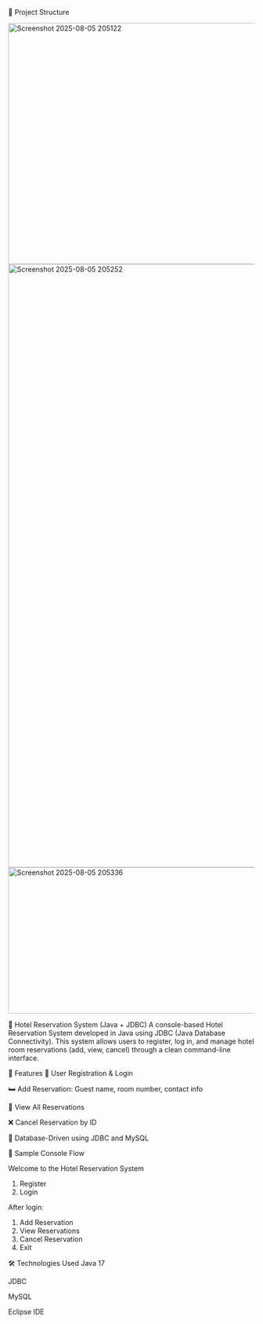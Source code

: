 📁 Project Structure

<img width="723" height="491" alt="Screenshot 2025-08-05 205122" src="https://github.com/user-attachments/assets/3ed202cf-0f90-475c-b01b-b757e3ba9474" />

<img width="1447" height="1229" alt="Screenshot 2025-08-05 205252" src="https://github.com/user-attachments/assets/60294bfb-1fee-4062-aada-b62944604c63" />

<img width="1468" height="298" alt="Screenshot 2025-08-05 205336" src="https://github.com/user-attachments/assets/8fab24b7-e99f-417c-997c-6da32194ad13" />

🏨 Hotel Reservation System (Java + JDBC)
A console-based Hotel Reservation System developed in Java using JDBC (Java Database Connectivity). This system allows users to register, log in, and manage hotel room reservations (add, view, cancel) through a clean command-line interface.



🚀 Features
👤 User Registration & Login

🛏️ Add Reservation: Guest name, room number, contact info

📄 View All Reservations

❌ Cancel Reservation by ID

💾 Database-Driven using JDBC and MySQL

🧪 Sample Console Flow

Welcome to the Hotel Reservation System
1. Register
2. Login

After login:

1. Add Reservation
2. View Reservations
3. Cancel Reservation
4. Exit

🛠️ Technologies Used
Java 17

JDBC

MySQL

Eclipse IDE



